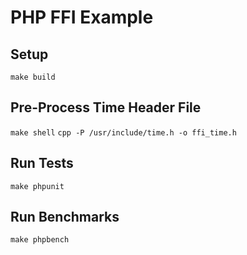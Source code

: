 # PHP FFI Example

## Setup
`make build`

## Pre-Process Time Header File
`make shell`
`cpp -P /usr/include/time.h -o ffi_time.h`


## Run Tests
`make phpunit`

## Run Benchmarks
`make phpbench`

